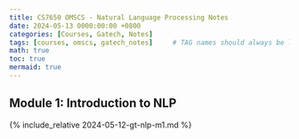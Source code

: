 ```yaml
---
title: CS7650 OMSCS - Natural Language Processing Notes
date: 2024-05-13 0000:00:00 +0800
categories: [Courses, Gatech, Notes]
tags: [courses, omscs, gatech_notes]     # TAG names should always be lowercase
math: true
toc: true
mermaid: true
---
```



## Module 1: Introduction to NLP

{% include_relative 2024-05-12-gt-nlp-m1.md %}


